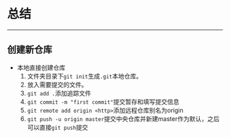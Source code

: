 # 总结
---

## 创建新仓库

- 本地直接创建仓库
  1. 文件夹目录下`git init`生成`.git`本地仓库。
  2. 放入需要提交的文件。
  3. `git add .`添加追踪文件
  4. `git commit -m "first commit"`提交暂存和填写提交信息
  5. `git remote add origin <http>`添加远程仓库别名为origin
  6. `git push -u origin master`提交中央仓库并新建master作为默认，之后可以直接`git push`提交